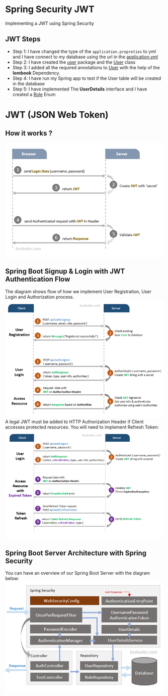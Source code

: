 # Spring Security JWT
Implementing a JWT using Spring Security
## JWT Steps
- Step 1: I have changed the type of the `application.propreties` to yml and I have connect to my database using the url in the [application.yml](src/main/resources/application.yml)
- Step 2: I have created the [user](src/main/java/com/springsecurityjwt/user) package and the [User](src/main/java/com/springsecurityjwt/user/User.java) class
- Step 3: I added all the required annotations to [User](src/main/java/com/springsecurityjwt/user/User.java) with the help of the **lombook** Dependency.
- Step 4: I have run my Spring app to test if the User table will be created in the database
- Step 5: I have implemented The **UserDetails** interface and I have created a [Role](src/main/java/com/springsecurityjwt/user/Role.java) Enum

# JWT (JSON Web Token)
## How it works ?
![JWT process](readme_images/Jwt.png "JWT Process")
## Spring Boot Signup & Login with JWT Authentication Flow
The diagram shows flow of how we implement User Registration, User Login and Authorization process.
![Spring Boot login & signup](readme_images/jwt-flow-1.png "JWT login and Signup")
A legal JWT must be added to HTTP Authorization Header if Client accesses protected resources.
You will need to implement Refresh Token:
![Spring Boot login & signup](readme_images/jwt-flow-2.png "JWT login and Signup")
## Spring Boot Server Architecture with Spring Security
You can have an overview of our Spring Boot Server with the diagram below:
![Spring Boot Server with Spring Security](readme_images/springboot_springsecurity.png "Spring Boot Server with Spring Security")
